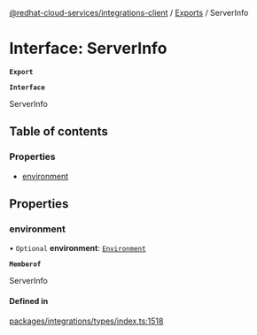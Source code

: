 [@redhat-cloud-services/integrations-client](../README.md) / [Exports](../modules.md) / ServerInfo

# Interface: ServerInfo

**`Export`**

**`Interface`**

ServerInfo

## Table of contents

### Properties

- [environment](ServerInfo.md#environment)

## Properties

### environment

• `Optional` **environment**: [`Environment`](../enums/Environment.md)

**`Memberof`**

ServerInfo

#### Defined in

[packages/integrations/types/index.ts:1518](https://github.com/mkholjuraev/javascript-clients/blob/master/packages/integrations/types/index.ts#L1518)
